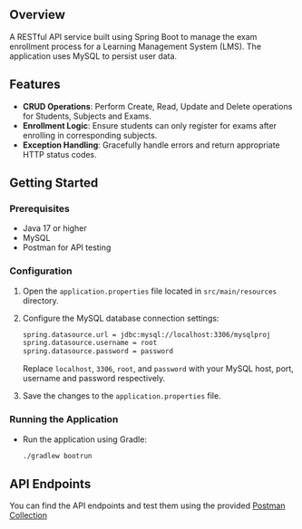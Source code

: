 ## Overview

A RESTful API service built using Spring Boot to manage the exam enrollment process for a Learning Management System (LMS). The application uses MySQL to persist user data.

## Features

- **CRUD Operations**: Perform Create, Read, Update and Delete operations for Students, Subjects and Exams.
- **Enrollment Logic**: Ensure students can only register for exams after enrolling in corresponding subjects.
- **Exception Handling**: Gracefully handle errors and return appropriate HTTP status codes.

## Getting Started

### Prerequisites

- Java 17 or higher
- MySQL
- Postman for API testing

### Configuration

1. Open the `application.properties` file located in `src/main/resources` directory.

2. Configure the MySQL database connection settings:

    ```bash
    spring.datasource.url = jdbc:mysql://localhost:3306/mysqlproj
    spring.datasource.username = root
    spring.datasource.password = password
    ```
    
    Replace `localhost`, `3306`, `root`, and `password` with your MySQL host, port, username and password respectively.

3. Save the changes to the `application.properties` file.

### Running the Application

* Run the application using Gradle:

    ```bash
    ./gradlew bootrun
    ```
## API Endpoints

You can find the API endpoints and test them using the provided [Postman Collection](https://www.postman.com/gohilvaishali/api-showcase/collection/u5zgr66/learning-navigator-api)